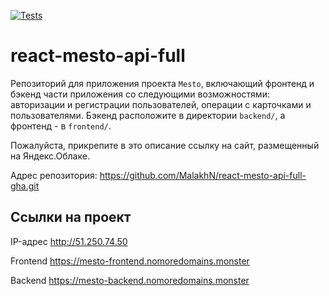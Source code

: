 [![Tests](https://github.com/MalakhN/react-mesto-api-full-gha/actions/workflows/tests.yml/badge.svg)](https://github.com/MalakhN/react-mesto-api-full-gha/actions/workflows/tests.yml)
# react-mesto-api-full
Репозиторий для приложения проекта `Mesto`, включающий фронтенд и бэкенд части приложения со следующими возможностями: авторизации и регистрации пользователей, операции с карточками и пользователями. Бэкенд расположите в директории `backend/`, а фронтенд - в `frontend/`.

Пожалуйста, прикрепите в это описание ссылку на сайт, размещенный на Яндекс.Облаке.

Адрес репозитория: <https://github.com/MalakhN/react-mesto-api-full-gha.git>

## Ссылки на проект

IP-адрес <http://51.250.74.50>

Frontend <https://mesto-frontend.nomoredomains.monster>

Backend <https://mesto-backend.nomoredomains.monster>
